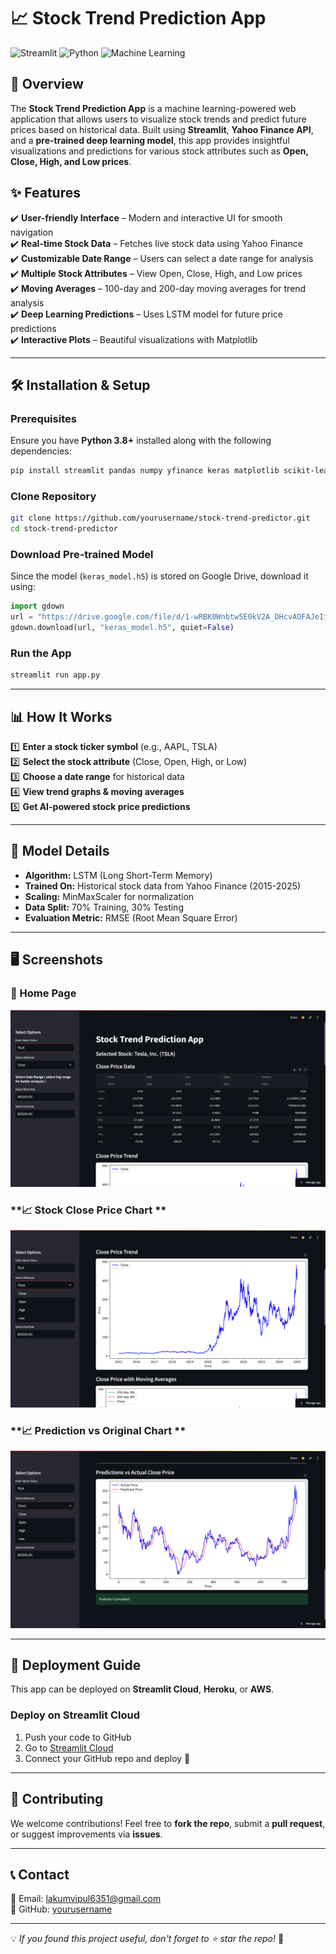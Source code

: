 # 📈 Stock Trend Prediction App

![Streamlit](https://img.shields.io/badge/Streamlit-%23FF4B4B.svg?style=for-the-badge&logo=streamlit&logoColor=white)
![Python](https://img.shields.io/badge/Python-3776AB?style=for-the-badge&logo=python&logoColor=white)
![Machine Learning](https://img.shields.io/badge/Machine%20Learning-%23F7931E.svg?style=for-the-badge)

## 🚀 Overview
The **Stock Trend Prediction App** is a machine learning-powered web application that allows users to visualize stock trends and predict future prices based on historical data. Built using **Streamlit**, **Yahoo Finance API**, and a **pre-trained deep learning model**, this app provides insightful visualizations and predictions for various stock attributes such as **Open, Close, High, and Low prices**.

## ✨ Features
✔️ **User-friendly Interface** – Modern and interactive UI for smooth navigation  
✔️ **Real-time Stock Data** – Fetches live stock data using Yahoo Finance  
✔️ **Customizable Date Range** – Users can select a date range for analysis  
✔️ **Multiple Stock Attributes** – View Open, Close, High, and Low prices  
✔️ **Moving Averages** – 100-day and 200-day moving averages for trend analysis  
✔️ **Deep Learning Predictions** – Uses LSTM model for future price predictions  
✔️ **Interactive Plots** – Beautiful visualizations with Matplotlib  

---

## 🛠️ Installation & Setup

### Prerequisites
Ensure you have **Python 3.8+** installed along with the following dependencies:
```bash
pip install streamlit pandas numpy yfinance keras matplotlib scikit-learn gdown
```

### Clone Repository
```bash
git clone https://github.com/yourusername/stock-trend-predictor.git
cd stock-trend-predictor
```

### Download Pre-trained Model
Since the model (`keras_model.h5`) is stored on Google Drive, download it using:
```python
import gdown
url = "https://drive.google.com/file/d/1-wRBK0Wnbtw5E0kV2A_DHcvAOFAJeIiq/view?usp=sharing"
gdown.download(url, "keras_model.h5", quiet=False)
```

### Run the App
```bash
streamlit run app.py
```

---

## 📊 How It Works
1️⃣ **Enter a stock ticker symbol** (e.g., AAPL, TSLA)  
2️⃣ **Select the stock attribute** (Close, Open, High, or Low)  
3️⃣ **Choose a date range** for historical data  
4️⃣ **View trend graphs & moving averages**  
5️⃣ **Get AI-powered stock price predictions**  

---

## 🔬 Model Details
- **Algorithm:** LSTM (Long Short-Term Memory)
- **Trained On:** Historical stock data from Yahoo Finance (2015-2025)
- **Scaling:** MinMaxScaler for normalization
- **Data Split:** 70% Training, 30% Testing
- **Evaluation Metric:** RMSE (Root Mean Square Error)

---

## 🖥️ Screenshots
### **📌 Home Page**
![App Screenshot](./assets/home.png)

### **📈 Stock Close Price Chart **
![Close chart](./assets/closechart.png)

### **📈 Prediction vs Original Chart **
![Prediction chart](./assets/predictionchart.png)

---

## 🚀 Deployment Guide
This app can be deployed on **Streamlit Cloud**, **Heroku**, or **AWS**.

### Deploy on Streamlit Cloud
1. Push your code to GitHub
2. Go to [Streamlit Cloud](https://share.streamlit.io/)
3. Connect your GitHub repo and deploy 🚀

---

## 🤝 Contributing
We welcome contributions! Feel free to **fork the repo**, submit a **pull request**, or suggest improvements via **issues**.

---

## 📞 Contact
📧 Email: lakumvipul6351@gmail.com    
📂 GitHub: [yourusername](https://github.com/Vipullakum007)  

---

💡 *If you found this project useful, don't forget to ⭐ star the repo!* 🚀

